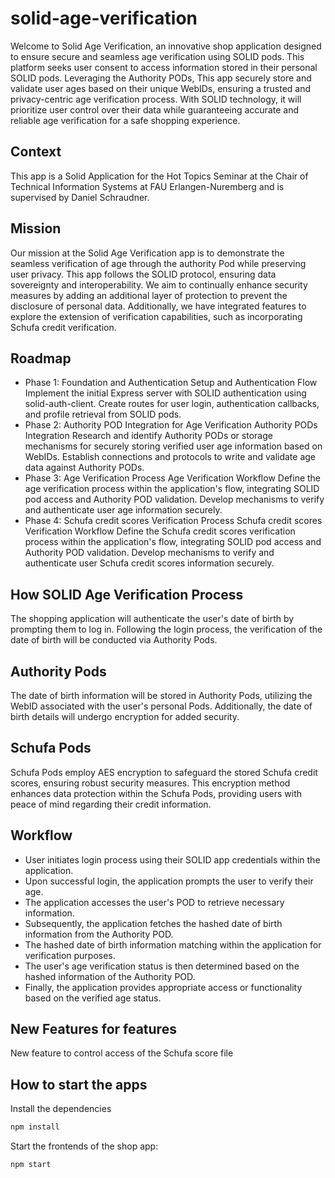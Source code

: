 # solid-age-verification
Welcome to Solid Age Verification, an innovative shop application designed to ensure secure and seamless age verification using SOLID pods. This platform seeks user consent to access information stored in their personal SOLID pods. Leveraging the Authority PODs, This app securely store and validate user ages based on their unique WebIDs, ensuring a trusted and privacy-centric age verification process. With SOLID technology, it will prioritize user control over their data while guaranteeing accurate and reliable age verification for a safe shopping experience.

## Context
This app is a Solid Application for the Hot Topics Seminar at the Chair of Technical Information Systems at FAU Erlangen-Nuremberg and is supervised by Daniel Schraudner.

## Mission
Our mission at the Solid Age Verification app is to demonstrate the seamless verification of age through the authority Pod while preserving user privacy. This app follows the SOLID protocol, ensuring data sovereignty and interoperability. We aim to continually enhance security measures by adding an additional layer of protection to prevent the disclosure of personal data. Additionally, we have integrated features to explore the extension of verification capabilities, such as incorporating Schufa credit verification.

## Roadmap
 - Phase 1: Foundation and Authentication
    Setup and Authentication Flow
    Implement the initial Express server with SOLID authentication using solid-auth-client.
    Create routes for user login, authentication callbacks, and profile retrieval from SOLID pods.
- Phase 2: Authority POD Integration for Age Verification
    Authority PODs Integration
    Research and identify Authority PODs or storage mechanisms for securely storing verified user age information based on WebIDs.
    Establish connections and protocols to write and validate age data against Authority PODs.
- Phase 3: Age Verification Process
    Age Verification Workflow
    Define the age verification process within the application's flow, integrating SOLID pod access and Authority POD validation.
    Develop mechanisms to verify and authenticate user age information securely.
- Phase 4: Schufa credit scores Verification Process
    Schufa credit scores Verification Workflow
    Define the Schufa credit scores verification process within the application's flow, integrating SOLID pod access and Authority POD validation.
    Develop mechanisms to verify and authenticate user Schufa credit scores information securely.

## How SOLID Age Verification Process
The shopping application will authenticate the user's date of birth by prompting them to log in. Following the login process, the verification of the date of birth will be conducted via Authority Pods.
## Authority Pods
The date of birth information will be stored in Authority Pods, utilizing the WebID associated with the user's personal Pods. Additionally, the date of birth details will undergo encryption for added security.

## Schufa Pods
Schufa Pods employ AES encryption to safeguard the stored Schufa credit scores, ensuring robust security measures. This encryption method enhances data protection within the Schufa Pods, providing users with peace of mind regarding their credit information.

## Workflow
- User initiates login process using their SOLID app credentials within the application.
- Upon successful login, the application prompts the user to verify their age.
- The application accesses the user's POD to retrieve necessary information.
- Subsequently, the application fetches the hashed date of birth information from the Authority POD.
- The hashed date of birth information matching within the application for verification purposes.
- The user's age verification status is then determined based on the hashed information of the Authority POD.
- Finally, the application provides appropriate access or functionality based on the verified age status.

## New Features for features
New feature to control access of the Schufa score file 

## How to start the apps

Install the dependencies

```bash
npm install
```

Start the frontends of the shop app:

```bash
npm start
```

